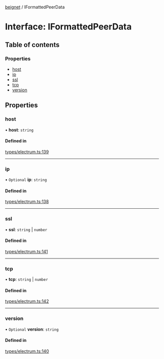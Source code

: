[beignet](../README.md) / IFormattedPeerData

# Interface: IFormattedPeerData

## Table of contents

### Properties

- [host](IFormattedPeerData.md#host)
- [ip](IFormattedPeerData.md#ip)
- [ssl](IFormattedPeerData.md#ssl)
- [tcp](IFormattedPeerData.md#tcp)
- [version](IFormattedPeerData.md#version)

## Properties

### host

• **host**: `string`

#### Defined in

[types/electrum.ts:139](https://github.com/synonymdev/beignet/blob/05d5011/src/types/electrum.ts#L139)

___

### ip

• `Optional` **ip**: `string`

#### Defined in

[types/electrum.ts:138](https://github.com/synonymdev/beignet/blob/05d5011/src/types/electrum.ts#L138)

___

### ssl

• **ssl**: `string` \| `number`

#### Defined in

[types/electrum.ts:141](https://github.com/synonymdev/beignet/blob/05d5011/src/types/electrum.ts#L141)

___

### tcp

• **tcp**: `string` \| `number`

#### Defined in

[types/electrum.ts:142](https://github.com/synonymdev/beignet/blob/05d5011/src/types/electrum.ts#L142)

___

### version

• `Optional` **version**: `string`

#### Defined in

[types/electrum.ts:140](https://github.com/synonymdev/beignet/blob/05d5011/src/types/electrum.ts#L140)
